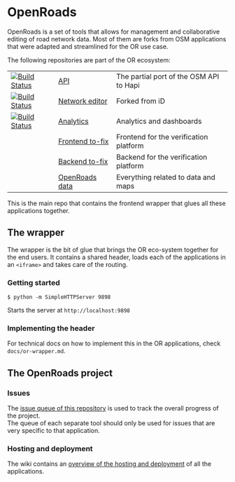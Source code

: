 # OpenRoads
OpenRoads is a set of tools that allows for management and collaborative editing of road network data. Most of them are forks from OSM applications that were adapted and streamlined for the OR use case.

The following repositories are part of the OR ecosystem:

| | | |
| --- | --- | --- |
| [![Build Status](https://magnum.travis-ci.com/developmentseed/openroads-api.svg?token=d4tUG3NhuWNZYSxWndVL&branch=develop)](https://magnum.travis-ci.com/developmentseed/openroads-api) | [API](https://github.com/developmentseed/openroads-api)  | The partial port of the OSM API to Hapi |
| [![Build Status](https://magnum.travis-ci.com/developmentseed/openroads-iD.svg?token=d4tUG3NhuWNZYSxWndVL&branch=develop)](https://magnum.travis-ci.com/developmentseed/openroads-iD) | [Network editor](https://github.com/developmentseed/openroads-iD) | Forked from iD |
| [![Build Status](https://magnum.travis-ci.com/developmentseed/openroads-analytics.svg?token=d4tUG3NhuWNZYSxWndVL&branch=feature/travis)](https://magnum.travis-ci.com/developmentseed/openroads-analytics) | [Analytics](https://github.com/developmentseed/openroads-analytics) | Analytics and dashboards |
| | [Frontend to-fix](https://github.com/developmentseed/to-fix) | Frontend for the verification platform |
| | [Backend to-fix](https://github.com/developmentseed/to-fix-backend) | Backend for the verification platform |
| | [OpenRoads data](https://github.com/developmentseed/openroads-data) | Everything related to data and maps |

This is the main repo that contains the frontend wrapper that glues all these applications together.

## The wrapper
The wrapper is the bit of glue that brings the OR eco-system together for the end users. It contains a shared header, loads each of the applications in an `<iframe>` and takes care of the routing.

### Getting started

```
$ python -m SimpleHTTPServer 9898
```

Starts the server at `http://localhost:9898`

### Implementing the header
For technical docs on how to implement this in the OR applications, check `docs/or-wrapper.md`.

## The OpenRoads project

### Issues
The [issue queue of this repository](https://github.com/developmentseed/openroads/issues) is used to track the overall progress of the project.  
The queue of each separate tool should only be used for issues that are very specific to that application.

### Hosting and deployment
The wiki contains an [overview of the hosting and deployment](https://github.com/developmentseed/openroads/wiki/Hosting-of-OR-ecosystem) of all the applications.
